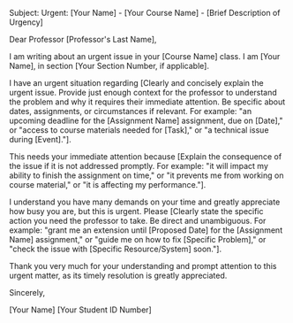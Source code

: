 Subject: Urgent: [Your Name] - [Your Course Name] - [Brief Description of Urgency]

Dear Professor [Professor's Last Name],

I am writing about an urgent issue in your [Course Name] class. I am [Your Name], in section [Your Section Number, if applicable].

I have an urgent situation regarding [Clearly and concisely explain the urgent issue. Provide just enough context for the professor to understand the problem and why it requires their immediate attention. Be specific about dates, assignments, or circumstances if relevant. For example: "an upcoming deadline for the [Assignment Name] assignment, due on [Date]," or "access to course materials needed for [Task]," or "a technical issue during [Event]."].

This needs your immediate attention because [Explain the consequence of the issue if it is not addressed promptly. For example: "it will impact my ability to finish the assignment on time," or "it prevents me from working on course material," or "it is affecting my performance."].

I understand you have many demands on your time and greatly appreciate how busy you are, but this is urgent. Please [Clearly state the specific action you need the professor to take. Be direct and unambiguous. For example: "grant me an extension until [Proposed Date] for the [Assignment Name] assignment," or "guide me on how to fix [Specific Problem]," or "check the issue with [Specific Resource/System] soon."].

Thank you very much for your understanding and prompt attention to this urgent matter, as its timely resolution is greatly appreciated.

Sincerely,

[Your Name]
[Your Student ID Number]